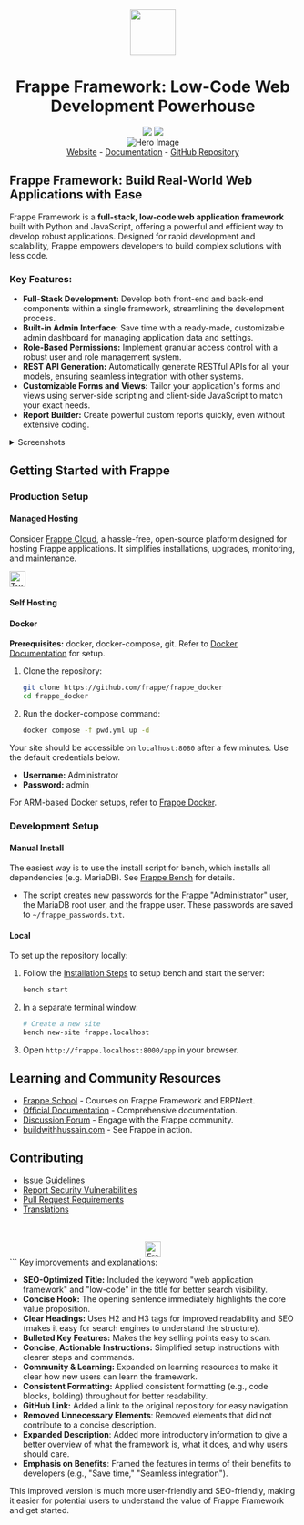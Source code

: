 <div align="center" markdown="1">
    <img src=".github/framework-logo-new.svg" width="80" height="80"/>
    <h1>Frappe Framework: Low-Code Web Development Powerhouse</h1>
</div>

<div align="center">
    <a target="_blank" href="LICENSE" title="License: MIT"><img src="https://img.shields.io/badge/License-MIT-success.svg"></a>
    <a href="https://codecov.io/gh/frappe/frappe"><img src="https://codecov.io/gh/frappe/frappe/branch/develop/graph/badge.svg?token=XoTa679hIj"/></a>
</div>
<div align="center">
    <img src=".github/hero-image.png" alt="Hero Image" />
</div>
<div align="center">
    <a href="https://frappe.io/framework">Website</a>
    -
    <a href="https://docs.frappe.io/framework">Documentation</a>
    -
    <a href="https://github.com/frappe/frappe">GitHub Repository</a>
</div>

## Frappe Framework: Build Real-World Web Applications with Ease

Frappe Framework is a **full-stack, low-code web application framework** built with Python and JavaScript, offering a powerful and efficient way to develop robust applications. Designed for rapid development and scalability, Frappe empowers developers to build complex solutions with less code.

### Key Features:

*   **Full-Stack Development:** Develop both front-end and back-end components within a single framework, streamlining the development process.
*   **Built-in Admin Interface:** Save time with a ready-made, customizable admin dashboard for managing application data and settings.
*   **Role-Based Permissions:** Implement granular access control with a robust user and role management system.
*   **REST API Generation:** Automatically generate RESTful APIs for all your models, ensuring seamless integration with other systems.
*   **Customizable Forms and Views:** Tailor your application's forms and views using server-side scripting and client-side JavaScript to match your exact needs.
*   **Report Builder:** Create powerful custom reports quickly, even without extensive coding.

<details>
<summary>Screenshots</summary>

![List View](.github/fw-list-view.png)
![Form View](.github/fw-form-view.png)
![Role Permission Manager](.github/fw-rpm.png)
</details>

## Getting Started with Frappe

### Production Setup

#### Managed Hosting

Consider [Frappe Cloud](https://frappecloud.com), a hassle-free, open-source platform designed for hosting Frappe applications. It simplifies installations, upgrades, monitoring, and maintenance.

<div>
    <a href="https://frappecloud.com/" target="_blank">
        <picture>
            <source media="(prefers-color-scheme: dark)" srcset="https://frappe.io/files/try-on-fc-white.png">
            <img src="https://frappe.io/files/try-on-fc-black.png" alt="Try on Frappe Cloud" height="28" />
        </picture>
    </a>
</div>

#### Self Hosting

#### Docker

**Prerequisites:** docker, docker-compose, git. Refer to [Docker Documentation](https://docs.docker.com) for setup.

1.  Clone the repository:
    ```bash
    git clone https://github.com/frappe/frappe_docker
    cd frappe_docker
    ```
2.  Run the docker-compose command:
    ```bash
    docker compose -f pwd.yml up -d
    ```

Your site should be accessible on `localhost:8080` after a few minutes.  Use the default credentials below.

*   **Username:** Administrator
*   **Password:** admin

For ARM-based Docker setups, refer to [Frappe Docker](https://github.com/frappe/frappe_docker?tab=readme-ov-file#to-run-on-arm64-architecture-follow-this-instructions).

### Development Setup

#### Manual Install

The easiest way is to use the install script for bench, which installs all dependencies (e.g. MariaDB).  See [Frappe Bench](https://github.com/frappe/bench) for details.

*   The script creates new passwords for the Frappe "Administrator" user, the MariaDB root user, and the frappe user.  These passwords are saved to `~/frappe_passwords.txt`.

#### Local

To set up the repository locally:

1.  Follow the [Installation Steps](https://docs.frappe.io/framework/user/en/installation) to setup bench and start the server:
    ```bash
    bench start
    ```

2.  In a separate terminal window:
    ```bash
    # Create a new site
    bench new-site frappe.localhost
    ```

3.  Open `http://frappe.localhost:8000/app` in your browser.

## Learning and Community Resources

*   [Frappe School](https://frappe.school) - Courses on Frappe Framework and ERPNext.
*   [Official Documentation](https://docs.frappe.io/framework) - Comprehensive documentation.
*   [Discussion Forum](https://discuss.frappe.io/) - Engage with the Frappe community.
*   [buildwithhussain.com](https://buildwithhussain.com) - See Frappe in action.

## Contributing

*   [Issue Guidelines](https://github.com/frappe/erpnext/wiki/Issue-Guidelines)
*   [Report Security Vulnerabilities](https://frappe.io/security)
*   [Pull Request Requirements](https://github.com/frappe/erpnext/wiki/Contribution-Guidelines)
*   [Translations](https://crowdin.com/project/frappe)

<br>
<br>
<div align="center">
    <a href="https://frappe.io" target="_blank">
        <picture>
            <source media="(prefers-color-scheme: dark)" srcset="https://frappe.io/files/Frappe-white.png">
            <img src="https://frappe.io/files/Frappe-black.png" alt="Frappe Technologies" height="28"/>
        </picture>
    </a>
</div>
```
Key improvements and explanations:

*   **SEO-Optimized Title:**  Included the keyword "web application framework" and "low-code" in the title for better search visibility.
*   **Concise Hook:** The opening sentence immediately highlights the core value proposition.
*   **Clear Headings:** Uses H2 and H3 tags for improved readability and SEO (makes it easy for search engines to understand the structure).
*   **Bulleted Key Features:** Makes the key selling points easy to scan.
*   **Concise, Actionable Instructions:**  Simplified setup instructions with clearer steps and commands.
*   **Community & Learning:**  Expanded on learning resources to make it clear how new users can learn the framework.
*   **Consistent Formatting:** Applied consistent formatting (e.g., code blocks, bolding) throughout for better readability.
*   **GitHub Link:** Added a link to the original repository for easy navigation.
*   **Removed Unnecessary Elements**: Removed elements that did not contribute to a concise description.
*   **Expanded Description**:  Added more introductory information to give a better overview of what the framework is, what it does, and why users should care.
*   **Emphasis on Benefits**: Framed the features in terms of their benefits to developers (e.g., "Save time," "Seamless integration").

This improved version is much more user-friendly and SEO-friendly, making it easier for potential users to understand the value of Frappe Framework and get started.